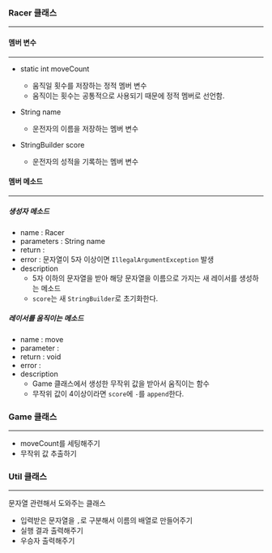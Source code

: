 ### Racer 클래스 

---
#### 멤버 변수

--- 
- static int moveCount
  - 움직일 횟수를 저장하는 정적 멤버 변수
  - 움직이는 횟수는 공통적으로 사용되기 때문에 정적 멤버로 선언함.

- String name
  - 운전자의 이름을 저장하는 멤버 변수

- StringBuilder score
  - 운전자의 성적을 기록하는 멤버 변수  

#### 멤버 메소드

---
##### 생성자 메소드
- name : Racer
- parameters : String name
- return : 
- error : 문자열이 5자 이상이면 `IllegalArgumentException` 발생
- description
  - 5자 이하의 문자열을 받아 해당 문자열을 이름으로 가지는 새 레이서를 생성하는 메소드
  - `score`는 새 `StringBuilder`로 초기화한다.

##### 레이서를 움직이는 메소드
- name : move
- parameter : 
- return : void
- error : 
- description 
  - Game 클래스에서 생성한 무작위 값을 받아서 움직이는 함수
  - 무작위 값이 4이상이라면 `score`에 `-`를 `append`한다.

### Game 클래스

---
- moveCount를 세팅해주기
- 무작위 값 추출하기


### Util 클래스

---
문자열 관련해서 도와주는 클래스
- 입력받은 문자열을 `,`로 구분해서 이름의 배열로 만들어주기
- 실행 결과 출력해주기
- 우승자 출력해주기